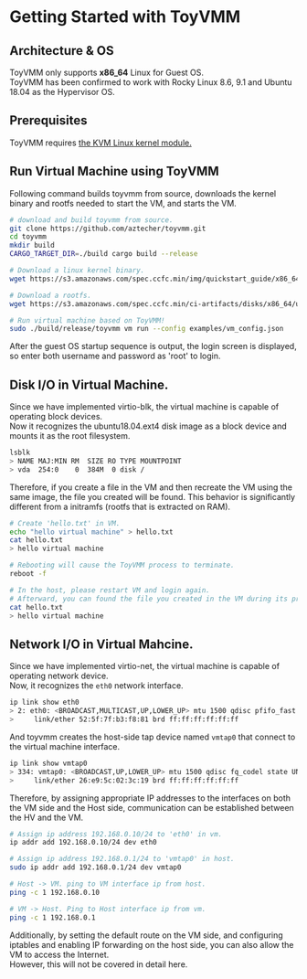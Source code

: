# Getting Started with ToyVMM

## Architecture & OS

ToyVMM only supports **x86_64** Linux for Guest OS.  
ToyVMM has been confirmed to work with Rocky Linux 8.6, 9.1 and Ubuntu 18.04 as the Hypervisor OS.  

## Prerequisites

ToyVMM requires [the KVM Linux kernel module.](https://www.linux-kvm.org/page/Main_Page)

## Run Virtual Machine using ToyVMM

Following command builds toyvmm from source, downloads the kernel binary and rootfs needed to start the VM, and starts the VM.

```bash
# download and build toyvmm from source.
git clone https://github.com/aztecher/toyvmm.git
cd toyvmm
mkdir build
CARGO_TARGET_DIR=./build cargo build --release

# Download a linux kernel binary.
wget https://s3.amazonaws.com/spec.ccfc.min/img/quickstart_guide/x86_64/kernels/vmlinux.bin

# Download a rootfs.
wget https://s3.amazonaws.com/spec.ccfc.min/ci-artifacts/disks/x86_64/ubuntu-18.04.ext4

# Run virtual machine based on ToyVMM!
sudo ./build/release/toyvmm vm run --config examples/vm_config.json
```

After the guest OS startup sequence is output, the login screen is displayed, so enter both username and password as 'root' to login.

## Disk I/O in Virtual Machine.

Since we have implemented virtio-blk, the virtual machine is capable of operating block devices.  
Now it recognizes the ubuntu18.04.ext4 disk image as a block device and mounts it as the root filesystem.

```bash
lsblk
> NAME MAJ:MIN RM  SIZE RO TYPE MOUNTPOINT
> vda  254:0    0  384M  0 disk /
```

Therefore, if you create a file in the VM and then recreate the VM using the same image, the file you created will be found.
This behavior is significantly different from a initramfs (rootfs that is extracted on RAM).

```bash
# Create 'hello.txt' in VM.
echo "hello virtual machine" > hello.txt
cat hello.txt
> hello virtual machine

# Rebooting will cause the ToyVMM process to terminate.
reboot -f

# In the host, please restart VM and login again.
# Afterward, you can found the file you created in the VM during its previous run.
cat hello.txt
> hello virtual machine
```

## Network I/O in Virtual Mahcine.

Since we have implemented virtio-net, the virtual machine is capable of operating network device.  
Now, it recognizes the `eth0` network interface.

```bash
ip link show eth0
> 2: eth0: <BROADCAST,MULTICAST,UP,LOWER_UP> mtu 1500 qdisc pfifo_fast state UP mode DEFAULT group default qlen 1000
>     link/ether 52:5f:7f:b3:f8:81 brd ff:ff:ff:ff:ff:ff
```

And toyvmm creates the host-side tap device named `vmtap0` that connect to the virtual machine interface.

```bash
ip link show vmtap0
> 334: vmtap0: <BROADCAST,UP,LOWER_UP> mtu 1500 qdisc fq_codel state UNKNOWN mode DEFAULT group default qlen 1000
>     link/ether 26:e9:5c:02:3c:19 brd ff:ff:ff:ff:ff:ff
```

Therefore, by assigning appropriate IP addresses to the interfaces on both the VM side and the Host side, communication can be established between the HV and the VM.

```bash
# Assign ip address 192.168.0.10/24 to 'eth0' in vm.
ip addr add 192.168.0.10/24 dev eth0

# Assign ip address 192.168.0.1/24 to 'vmtap0' in host.
sudo ip addr add 192.168.0.1/24 dev vmtap0

# Host -> VM. ping to VM interface ip from host.
ping -c 1 192.168.0.10

# VM -> Host. Ping to Host interface ip from vm.
ping -c 1 192.168.0.1
```

Additionally, by setting the default route on the VM side, and configuring iptables and enabling IP forwarding on the host side, you can also allow the VM to access the Internet.  
However, this will not be covered in detail here.

